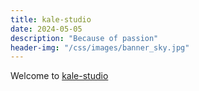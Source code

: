 ```yaml
---
title: kale-studio
date: 2024-05-05
description: "Because of passion"
header-img: "/css/images/banner_sky.jpg"
---
```


Welcome to [kale-studio](https://kale-studio.com/)
